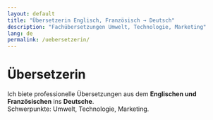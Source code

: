 ```yaml
---
layout: default
title: "Übersetzerin Englisch, Französisch → Deutsch"
description: "Fachübersetzungen Umwelt, Technologie, Marketing"
lang: de
permalink: /uebersetzerin/
---
```


# Übersetzerin

Ich biete professionelle Übersetzungen aus dem **Englischen und Französischen** ins **Deutsche**.  
Schwerpunkte: Umwelt, Technologie, Marketing.
